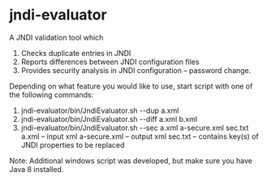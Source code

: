 # jndi-evaluator

A JNDI validation tool which 
1. Checks duplicate entries in JNDI
2. Reports differences between JNDI configuration files
3. Provides security analysis in JNDI configuration – password change.

Depending on what feature you would like to use, start script with one of the following commands:
1. jndi-evaluator/bin/JndiEvaluator.sh --dup a.xml
2. jndi-evaluator/bin/JndiEvaluator.sh --diff a.xml b.xml
3. jndi-evaluator/bin/JndiEvaluator.sh --sec a.xml a-secure.xml sec.txt
a.xml – input xml
a-secure.xml – output xml
sec.txt – contains key(s) of JNDI properties to be replaced

Note: Additional windows script was developed, but make sure you have Java 8 installed.

